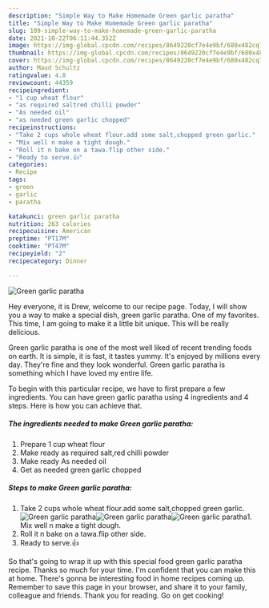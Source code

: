 ```yaml
---
description: "Simple Way to Make Homemade Green garlic paratha"
title: "Simple Way to Make Homemade Green garlic paratha"
slug: 109-simple-way-to-make-homemade-green-garlic-paratha
date: 2021-10-22T06:11:44.352Z
image: https://img-global.cpcdn.com/recipes/8649220cf7e4e9bf/680x482cq70/green-garlic-paratha-recipe-main-photo.jpg
thumbnail: https://img-global.cpcdn.com/recipes/8649220cf7e4e9bf/680x482cq70/green-garlic-paratha-recipe-main-photo.jpg
cover: https://img-global.cpcdn.com/recipes/8649220cf7e4e9bf/680x482cq70/green-garlic-paratha-recipe-main-photo.jpg
author: Maud Schultz
ratingvalue: 4.8
reviewcount: 44359
recipeingredient:
- "1 cup wheat flour"
- "as required saltred chilli powder"
- "As needed oil"
- "as needed green garlic chopped"
recipeinstructions:
- "Take 2 cups whole wheat flour.add some salt,chopped green garlic."
- "Mix well n make a tight dough."
- "Roll it n bake on a tawa.flip other side."
- "Ready to serve.👍"
categories:
- Recipe
tags:
- green
- garlic
- paratha

katakunci: green garlic paratha 
nutrition: 263 calories
recipecuisine: American
preptime: "PT17M"
cooktime: "PT47M"
recipeyield: "2"
recipecategory: Dinner

---
```



![Green garlic paratha](https://img-global.cpcdn.com/recipes/8649220cf7e4e9bf/680x482cq70/green-garlic-paratha-recipe-main-photo.jpg)

Hey everyone, it is Drew, welcome to our recipe page. Today, I will show you a way to make a special dish, green garlic paratha. One of my favorites. This time, I am going to make it a little bit unique. This will be really delicious.

Green garlic paratha is one of the most well liked of recent trending foods on earth. It is simple, it is fast, it tastes yummy. It's enjoyed by millions every day. They're fine and they look wonderful. Green garlic paratha is something which I have loved my entire life.




To begin with this particular recipe, we have to first prepare a few ingredients. You can have green garlic paratha using 4 ingredients and 4 steps. Here is how you can achieve that.

<!--inarticleads1-->

##### The ingredients needed to make Green garlic paratha:

1. Prepare 1 cup wheat flour
1. Make ready as required salt,red chilli powder
1. Make ready As needed oil
1. Get as needed green garlic chopped




<!--inarticleads2-->

##### Steps to make Green garlic paratha:

1. Take 2 cups whole wheat flour.add some salt,chopped green garlic.
<img src="https://img-global.cpcdn.com/steps/d9879e345d4d33c8/160x128cq70/green-garlic-paratha-recipe-step-1-photo.jpg" alt="Green garlic paratha"><img src="https://img-global.cpcdn.com/steps/5fb3fb2c9ba74153/160x128cq70/green-garlic-paratha-recipe-step-1-photo.jpg" alt="Green garlic paratha"><img src="https://img-global.cpcdn.com/steps/0754110e8a8f4d83/160x128cq70/green-garlic-paratha-recipe-step-1-photo.jpg" alt="Green garlic paratha">1. Mix well n make a tight dough.
1. Roll it n bake on a tawa.flip other side.
1. Ready to serve.👍




So that's going to wrap it up with this special food green garlic paratha recipe. Thanks so much for your time. I'm confident that you can make this at home. There's gonna be interesting food in home recipes coming up. Remember to save this page in your browser, and share it to your family, colleague and friends. Thank you for reading. Go on get cooking!
